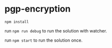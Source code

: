 # pgp-encryption

`npm install`

run `npm run debug` to run the solution with watcher.

run `npm start` to run the solution once.
